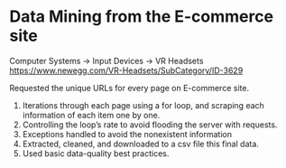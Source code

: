 # Data Mining from the E-commerce site

Computer Systems -> Input Devices -> VR Headsets
https://www.newegg.com/VR-Headsets/SubCategory/ID-3629


Requested the unique URLs for every page on E-commerce site.
1. Iterations through each page using a for loop, and scraping each information of each item one by one.
2. Controlling the loop’s rate to avoid flooding the server with requests.
3. Exceptions handled to avoid the nonexistent information 
4. Extracted, cleaned, and downloaded to a csv file this final data.
5. Used basic data-quality best practices.
